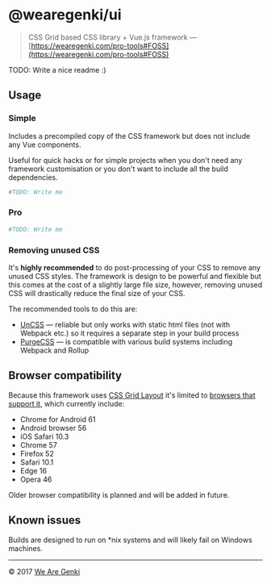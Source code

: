 # @wearegenki/ui

> CSS Grid based CSS library + Vue.js framework — [https://wearegenki.com/pro-tools#FOSS](https://wearegenki.com/pro-tools#FOSS)

TODO: Write a nice readme :)

## Usage

### Simple

Includes a precompiled copy of the CSS framework but does not include any Vue components.

Useful for quick hacks or for simple projects when you don't need any framework customisation or you don't want to include all the build dependencies.

```bash
#TODO: Write me
```

### Pro

```bash
#TODO: Write me
```

### Removing unused CSS

It's **highly recommended** to do post-processing of your CSS to remove any unused CSS styles. The framework is design to be powerful and flexible but this comes at the cost of a slightly large file size, however, removing unused CSS will drastically reduce the final size of your CSS.

The recommended tools to do this are:

* [UnCSS](https://github.com/giakki/uncss) — reliable but only works with static html files (not with Webpack etc.) so it requires a separate step in your build process
* [PurgeCSS](https://github.com/FullHuman/purgecss) — is compatible with various build systems including Webpack and Rollup

## Browser compatibility

Because this framework uses [CSS Grid Layout](https://developer.mozilla.org/en-US/docs/Web/CSS/CSS_Grid_Layout) it's limited to [browsers that support it](http://caniuse.com/#feat=css-grid), which currently include:

* Chrome for Android 61
* Android browser 56
* iOS Safari 10.3
* Chrome 57
* Firefox 52
* Safari 10.1
* Edge 16
* Opera 46

Older browser compatibility is planned and will be added in future.

## Known issues

Builds are designed to run on *nix systems and will likely fail on Windows machines.

-----

© 2017 [We Are Genki](https://wearegenki.com)
